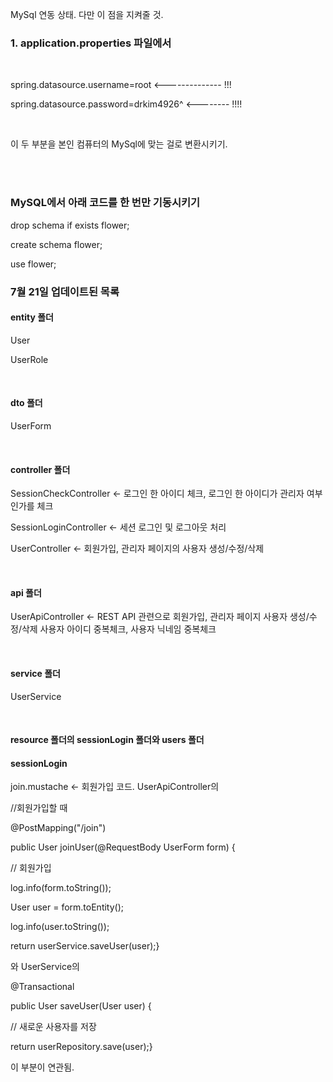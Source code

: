 MySql 연동 상태. 다만 이 점을 지켜줄 것.

<h3> 1. application.properties 파일에서 </h3><br>

<p>spring.datasource.username=root <-------------- !!!</p>
<p>spring.datasource.password=drkim4926^ <-------- !!!!</p><br>

<p>이 두 부분을 본인 컴퓨터의 MySql에 맞는 걸로 변환시키기.</p><br><br>

<h3>MySQL에서 아래 코드를 한 번만 기동시키기</h3>
<p>drop schema if exists flower;</p>
<p>create schema flower;</p>
<p>use flower;</p>


<h3> 7월 21일 업데이트된 목록</h3>
<h4>entity 폴더</h4>
<p>User</p>
<p>UserRole</p>
<br>
<h4>dto 폴더</h4>
<p>UserForm</p>
<br>
<h4>controller 폴더</h4>
<p>SessionCheckController <- 로그인 한 아이디 체크, 로그인 한 아이디가 관리자 여부인가를 체크</p>
<p>SessionLoginController <- 세션 로그인 및 로그아웃 처리</p>
<p>UserController <- 회원가입, 관리자 페이지의 사용자 생성/수정/삭제</p>
<br>
<h4>api 폴더</h4>
<p>UserApiController <- REST API 관련으로 회원가입, 관리자 페이지 사용자 생성/수정/삭제 사용자 아이디 중복체크, 사용자 닉네임 중복체크</p>
<br>
<h4>service 폴더</h4>
<p>UserService</p>
<br>
<h4>resource 폴더의 sessionLogin 폴더와 users 폴더</h4>
<h4>sessionLogin</h4>
<p>join.mustache <- 회원가입 코드. UserApiController의</p> 
    <p>//회원가입할 때</p>
    <p>@PostMapping("/join")</p>
    <p>public User joinUser(@RequestBody UserForm form) {</p>
        <p>// 회원가입</p>
        <p>log.info(form.toString());</p>
        <p>User user = form.toEntity();</p>
        <p>log.info(user.toString());</p>
        <p>return userService.saveUser(user);}</p>
    <p>와 UserService의</p>
        <p>@Transactional</p>
    <p>public User saveUser(User user) {</p>
        <p>// 새로운 사용자를 저장</p>
        <p>return userRepository.save(user);}</p>
    <p>이 부분이 연관됨.</p>


